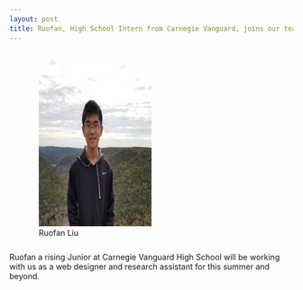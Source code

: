 ```yaml
---
layout: post
title: Ruofan, High School Intern from Carnegie Vanguard, joins our team
---
```

<head>
 <style>
  figure {
    padding: 12px;
  }
 </style>
 </head>
 
 <figure class="post">
 <img src="/photos/rliu.jpg" width="200" height="300" float = "right">
 <figcaption>Ruofan Liu</figcaption>
 </figure>
Ruofan a rising Junior at Carnegie Vanguard High School will be working with us as a web designer and research assistant for this summer and beyond.
